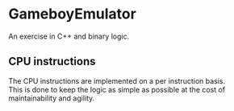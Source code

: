 # GameboyEmulator
An exercise in C++ and binary logic.

<h2>CPU instructions</h2>
The CPU instructions are implemented on a per instruction basis. <br>
This is done to keep the logic as simple as possible at the cost of maintainability and agility. 
